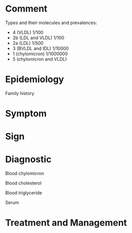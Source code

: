 # Comment

Types and their molecules and prevalences:

- 4 (VLDL) 1/100
- 2b (LDL and VLDL) 1/100
- 2a (LDL) 1/500
- 3 (BVLDL and IDL) 1/10000
- 1 (chylomicron) 1/1000000
- 5 (chylomicron and VLDL)

# Epidemiology

Family history

# Symptom

# Sign

# Diagnostic

Blood chylomicron

Blood cholesterol

Blood triglyceride

Serum

# Treatment and Management
